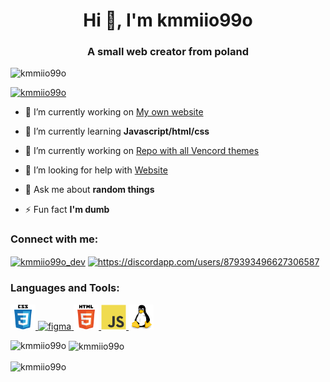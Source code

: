 <h1 align="center">Hi 👋, I'm kmmiio99o</h1>
<h3 align="center">A small web creator from poland</h3>

<p align="left"> <img src="https://komarev.com/ghpvc/?username=kmmiio99o&label=Profile%20views&color=0e75b6&style=flat" alt="kmmiio99o" /> </p>

<p align="left"> <a href="https://github.com/ryo-ma/github-profile-trophy"><img src="https://github-profile-trophy.vercel.app/?username=kmmiio99o" alt="kmmiio99o" /></a> </p>

- 🔭 I’m currently working on [My own website](https://kmmiio99o.github.io)

- 🌱 I’m currently learning **Javascript/html/css**

- 🔭 I’m currently working on [Repo with all Vencord themes](https://github.com/kmmiio99o/Themes)

- 🤝 I’m looking for help with [Website](https://github.com/kmmiio99o/kmmiio99o.github.io)

- 💬 Ask me about **random things**

- ⚡ Fun fact **I'm dumb**

<h3 align="left">Connect with me:</h3>
<p align="left">
<a href="https://twitter.com/kmmiio99o_dev" target="blank"><img align="center" src="https://raw.githubusercontent.com/rahuldkjain/github-profile-readme-generator/master/src/images/icons/Social/twitter.svg" alt="kmmiio99o_dev" height="30" width="40" /></a>
<a href="https://discord.gg/https://discordapp.com/users/879393496627306587" target="blank"><img align="center" src="https://raw.githubusercontent.com/rahuldkjain/github-profile-readme-generator/master/src/images/icons/Social/discord.svg" alt="https://discordapp.com/users/879393496627306587" height="30" width="40" /></a>
</p>

<h3 align="left">Languages and Tools:</h3>
<p align="left"> <a href="https://www.w3schools.com/css/" target="_blank" rel="noreferrer"> <img src="https://raw.githubusercontent.com/devicons/devicon/master/icons/css3/css3-original-wordmark.svg" alt="css3" width="40" height="40"/> </a> <a href="https://www.figma.com/" target="_blank" rel="noreferrer"> <img src="https://www.vectorlogo.zone/logos/figma/figma-icon.svg" alt="figma" width="40" height="40"/> </a> <a href="https://www.w3.org/html/" target="_blank" rel="noreferrer"> <img src="https://raw.githubusercontent.com/devicons/devicon/master/icons/html5/html5-original-wordmark.svg" alt="html5" width="40" height="40"/> </a> <a href="https://developer.mozilla.org/en-US/docs/Web/JavaScript" target="_blank" rel="noreferrer"> <img src="https://raw.githubusercontent.com/devicons/devicon/master/icons/javascript/javascript-original.svg" alt="javascript" width="40" height="40"/> </a> <a href="https://www.linux.org/" target="_blank" rel="noreferrer"> <img src="https://raw.githubusercontent.com/devicons/devicon/master/icons/linux/linux-original.svg" alt="linux" width="40" height="40"/> </a> </p>

<p><img align="left" src="https://github-readme-stats.vercel.app/api/top-langs?username=kmmiio99o&show_icons=true&locale=en&layout=compact" alt="kmmiio99o" /></p>

<p>&nbsp;<img align="center" src="https://github-readme-stats.vercel.app/api?username=kmmiio99o&show_icons=true&locale=en" alt="kmmiio99o" /></p>

<p><img align="center" src="https://github-readme-streak-stats.herokuapp.com/?user=kmmiio99o&" alt="kmmiio99o" /></p>
